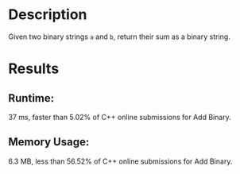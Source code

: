 # Description
Given two binary strings `a` and `b`, return their sum as a binary string.

# Results
## Runtime: 
37 ms, faster than 5.02% of C++ online submissions for Add Binary.
## Memory Usage: 
6.3 MB, less than 56.52% of C++ online submissions for Add Binary.
